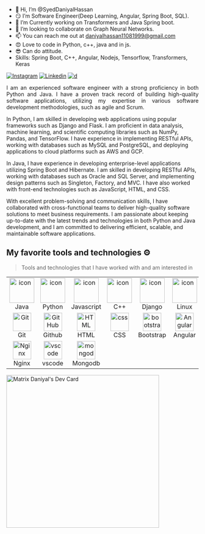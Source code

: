 - 👋 Hi, I’m @SyedDaniyalHassan
- :smirk: I’m Software Engineer(Deep Learning, Angular, Spring Boot, SQL).
- 🌱 I’m Currently working on Transformers and Java Spring boot.
- 💞️ I’m looking to collaborate on Graph Neural Networks.
- 📫 You can reach me out at daniyalhassan11081999@gmail.com
- :heart_eyes: Love to code in Python, c++, java and in js.
- :sunglasses: Can do attitude.
- Skills: Spring Boot, C++, Angular, Nodejs, Tensorflow, Transformers, Keras
<div align="justify">

[![Instagram](https://img.shields.io/badge/daniyal-%2523E4405F.svg?style=for-the-badge&logo=Instagram&logoColor=white)](https://www.instagram.com/daniyal_hassan_syed/)
[![Linkedin](https://img.shields.io/badge/Daniyal-%231DA1F2.svg?style=for-the-badge&logo=Linkedin&logoColor=white)](https://www.linkedin.com/in/syed-daniyal-hassan/)
[![d](https://img.shields.io/badge/Portfolio-12100E.svg?style=for-the-badge&logo=D&logoColor=white)](https://syeddaniyalhassan.github.io/Portfolio/)


</div>  
<p align="justify"> 
I am an experienced software engineer with a strong proficiency in both Python and Java. I have a proven track record of building high-quality software applications, utilizing my expertise in various software development methodologies, such as agile and Scrum.

In Python, I am skilled in developing web applications using popular frameworks such as Django and Flask. I am proficient in data analysis, machine learning, and scientific computing libraries such as NumPy, Pandas, and TensorFlow. I have experience in implementing RESTful APIs, working with databases such as MySQL and PostgreSQL, and deploying applications to cloud platforms such as AWS and GCP.

In Java, I have experience in developing enterprise-level applications utilizing Spring Boot and Hibernate. I am skilled in developing RESTful APIs, working with databases such as Oracle and SQL Server, and implementing design patterns such as Singleton, Factory, and MVC. I have also worked with front-end technologies such as JavaScript, HTML, and CSS.

With excellent problem-solving and communication skills, I have collaborated with cross-functional teams to deliver high-quality software solutions to meet business requirements. I am passionate about keeping up-to-date with the latest trends and technologies in both Python and Java development, and I am committed to delivering efficient, scalable, and maintainable software applications.
&nbsp;

</p>

## My favorite tools and technologies ⚙️ 

> Tools and technologies that I have worked with and am interested in
<table>
  <tr>
    <td align="center" width="96">
        <img src="https://techstack-generator.vercel.app/java-icon.svg" alt="icon" width="65" height="65" />
      <br>Java
    </td>
    <td align="center" width="96">
      <a href="#macropower-tech">
        <img src="https://techstack-generator.vercel.app/python-icon.svg" alt="icon" width="65" height="65" />
      </a>
      <br>Python
    </td>
    <td align="center" width="96">
        <img src="https://techstack-generator.vercel.app/js-icon.svg" alt="icon" width="65" height="65" />
      <br>Javascript
    </td>
    <td align="center" width="96">
        <img src="https://techstack-generator.vercel.app/cpp-icon.svg" alt="icon" width="65" height="65" />
      <br>C++
    </td>
    <td align="center" width="96">
        <img src="https://techstack-generator.vercel.app/django-icon.svg" alt="icon" width="65" height="65" />
      <br>Django
    </td>
    <td align="center" width="96">
        <img src="https://skillicons.dev/icons?i=linux" alt="icon" width="65" height="65" />
      <br>Linux
    </td>
    <td align="center" width="96">
        <img src="https://techstack-generator.vercel.app/docker-icon.svg" alt="icon" width="65" height="65" />
      <br>Docker
    </td>
    <td align="center" width="96">
        <img src="https://techstack-generator.vercel.app/restapi-icon.svg" alt="icon" width="65" height="65" />
      <br>Rest
    </td>
    <td align="center" width="96">
        <img src="https://techstack-generator.vercel.app/kubernetes-icon.svg" alt="icon" width="65" height="65" />
      <br>Kubernetes
    </td>
  </tr>
  <tr>
    <td align="center" width="96"> 
        <img src="https://user-images.githubusercontent.com/25181517/192108372-f71d70ac-7ae6-4c0d-8395-51d8870c2ef0.png" width="48" height="48" alt="Git" />
      <br>Git
    </td>
    <td align="center" width="96">
        <img src="https://user-images.githubusercontent.com/25181517/192108374-8da61ba1-99ec-41d7-80b8-fb2f7c0a4948.png" width="48" height="48" alt="GitHub" />
      <br>Github
    </td>
    <!-- <td align="center"  width="96">
        <img src="https://user-images.githubusercontent.com/25181517/192108376-c675d39b-90f6-4073-bde6-5a9291644657.png" width="48" height="48" alt="GitLab" />
      <br>GitLab
    </td> -->
    <td align="center"  width="96">
        <img src="https://skillicons.dev/icons?i=html" width="48" height="48" alt="HTML" />
      <br>HTML
    </td>
    <td align="center" width="96">
        <img src="https://skillicons.dev/icons?i=css" width="48" height="48" alt="css" />
      <br>CSS
    </td>
    <td align="center"  width="96">
        <img src="https://skillicons.dev/icons?i=bootstrap" width="48" height="48" alt="bootstrap" />
      <br>Bootstrap
    </td>
    <td align="center" width="96">
        <img src="https://skillicons.dev/icons?i=angular" width="48" height="48" alt="Angular" />
      <br>Angular
    </td>
    <td align="center" width="96">
        <img src="https://skillicons.dev/icons?i=aws" width="48" height="48" alt="AWS" />
      <br>AWS
    </td>
    <td align="center" width="96">
        <img src="https://skillicons.dev/icons?i=spring" width="48" height="48" alt="spring" />
      <br>spring
    </td>
     <td align="center" width="96">
        <img src="https://skillicons.dev/icons?i=tensorflow" width="48" height="48" alt="Tensorflow" />
      <br>Tensorflow
    </td>
  </tr>
 <tr>
    <td align="center" width="96">
        <img src="https://skillicons.dev/icons?i=nginx" width="48" height="48" alt="Nginx" />
      <br>Nginx
    </td>
        <!-- <td align="center" width="96">
        <img src="https://user-images.githubusercontent.com/25181517/186150365-da1eccce-6201-487c-8649-45e9e99435fd.png" width="48" height="48" alt="Flutter" />
      <br>Flutter
    </td> -->
        <!-- <td align="center" width="96">
        <img src="https://user-images.githubusercontent.com/25181517/192109061-e138ca71-337c-4019-8d42-4792fdaa7128.png" width="48" height="48" alt="Postman" />
      <br>Postman
    </td> -->
          <td align="center" width="96">
        <img src="https://skillicons.dev/icons?i=vscode" width="48" height="48" alt="vscode" />
      <br>vscode
    </td> 
            <td align="center" width="96">
        <img src="https://skillicons.dev/icons?i=mongodb" width="48" height="48" alt="mongodb" />
      <br>Mongodb
    </td>
              
 </tr>
</table>


<a href="https://app.daily.dev/matrixdaniyal"><img src="https://api.daily.dev/devcards/f2430894740c416fa1e40a1c3fc19c71.png?r=8sx" width="400" alt="Matrix Daniyal's Dev Card"/></a>
